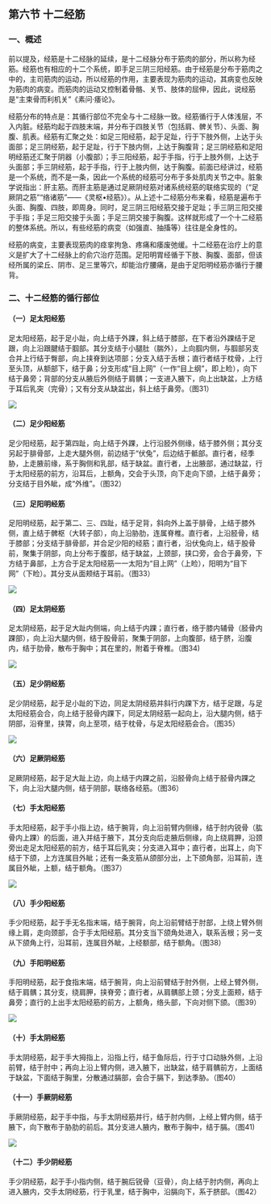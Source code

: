 ## 第六节  十二经筋

### 一、概述

前以提及，经筋是十二经脉的延续，是十二经脉分布于筋肉的部分，所以称为经筋。经筋也有相应的十二个系统，即手足三阴三阳经筋。由于经筋是分布于筋肉之中的，主司筋肉的运动，所以经筋的作用，主要表现为筋肉的运动，其病变也反映为筋肉的病变。而筋肉的运动又控制着骨骼、关节、肢体的屈伸，因此，说经筋是“主束骨而利机关”《素问·痿论》。

经筋分布的特点是：其循行部位不完全与十二经脉一致。经筋循行于人体浅层，不入内脏。经筋均起于四肢末端，并分布于四肢关节（包括肩、髀关节）、头面、胸腹、肌表。经筋有汇聚之处：如足三阳经筋，起于足趾，行于下肢外侧，上达于头面部；足三阴经筋，起于足趾，行于下肢内侧，上达于胸腹背；足三阴经筋和足阳明经筋还汇聚于阴器（小腹部）；手三阳经筋，起于手指，行于上肢外侧，上达于头面部；手三阴经筋，起于手指，行于上肢内侧，达于胸腹。前面已经讲过，经筋是一个系统，而不是一条，因此一个系统的经筋可分布于多处肌肉关节之中。脏象学说指出：肝主筋。而肝主筋是通过足厥阴经筋对诸系统经筋的联络实现的（“足厥阴之筋”“络诸筋”——《灵枢•经筋》）。从上述十二经筋分布来看，经筋是遍布于头面、胸腹、四肢，即周身。同时，足三阴三阳经筋交接于足趾；手三阴三阳交接于手指；手足三阳交接于头面；手足三阴交接于胸腹。这样就形成了一个十二经筋的整体系统。所以，有些经筋的病变（如强直、抽搐等）往往是全身性的。

经筋的病变，主要表现筋肉的痉挛拘急、疼痛和痿废弛缓。十二经筋在治疗上的意义是扩大了十二经脉上的俞穴治疗范围。足阳明胃经循于下肢、胸腹、面部，但该经所属的梁丘、阴市、足三里等穴，却能治疗腰痛，是由于足阳明经筋亦循行于腰背。

### 二、十二经筋的循行部位

#### （一）足太阳经筋

足太阳经筋，起于足小趾，向上结于外踝，斜上结于膝部，在下者沿外踝结于足跟，向上沿跟腱结于腘部。其分支结于小腿肚（腨外），上向腘内侧，与腘部另支合并上行结于臀部，向上挟脊到达项部；分支入结于舌根；直行者结于枕骨，上行至头顶，从额部下，结于鼻；分支形成“目上网”（一作“目上纲”，即上睑），向下结于鼻旁；背部的分支从腋后外侧结于肩髃；一支进入腋下，向上出缺盆，上方结于耳后乳突（完骨）；又有分支从缺盆出，斜上结于鼻旁。（图31）

![](./img/3图31、32.png)

#### （二）足少阳经筋

足少阳经筋，起于第四趾，向上结于外踝，上行沿胫外侧缘，结于膝外侧；其分支另起于腓骨部，上走大腿外侧，前边结于“伏兔”，后边结于骶部。直行者，经季胁，上走腋前缘，系于胸侧和乳部，结于缺盆。直行者，上出腋部，通过缺盆，行于太阳经筋的前方，沿耳后，上额角，交会于头顶，向下走向下颌，上结于鼻旁；分支结于目外眦，成“外维”。（图32）

#### （三）足阳明经筋

足阳明经筋，起于第二、三、四趾，结于足背，斜向外上盖于腓骨，上结于膝外侧，直上结于髀枢（大转子部），向上沿胁肋，连属脊椎。直行者，上沿胫骨，结于膝部；分支结于腓骨部，并合足少阳的经筋；直行者，沿伏兔向上，结于股骨前，聚集于阴部，向上分布于腹部，结于缺盆，上颈部，挟口旁，会合于鼻旁，下方结于鼻部，上方合于足太阳经筋一一太阳为“目上网”（上睑），阳明为“目下网”（下睑）。其分支从面颊结于耳前。（图33）

![](./img/3图33.png)

#### （四）足太阴经筋

足太阴经筋，起于足大趾内侧端，向上结于内踝；直行者，络于膝内辅骨（胫骨内踝部），向上沿大腿内侧，结于股骨前，聚集于阴部，上向腹部，结于脐，沿腹内，结于肋骨，散布于胸中；其在里的，附着于脊椎。（图34)

![](./img/3图34.png)

#### （五）足少阴经筋

足少阴经筋，起于足小趾的下边，同足太阴经筋并斜行内踝下方，结于足跟，与足太阳经筋会合，向上结于胫骨内踝下，同足太阴经筋一起向上，沿大腿内侧，结于阴部，沿脊里，挟膂，向上至项，结于枕骨，与足太阳经筋会合。（图35）

![](./img/3图35、36.png)

#### （六）足厥阴经筋

足厥阴经筋，起于足大趾上边，向上结于内踝之前，沿胫骨向上结于胫骨内踝之下，向上沿大腿内侧，结于阴部，联络各经筋。（图36）

#### （七）手太阳经筋

手太阳经筋，起于手小指上边，结于腕背，向上沿前臂内侧缘，结于肘内锐骨（肱骨内上踝）的后面，进入并结于腋下，其分支向后走腋后侧缘，向上绕肩胛，沿颈旁出走足太阳经筋的前方，结于耳后乳突；分支进入耳中；直行者，出耳上，向下结于下颌，上方连属目外眦；还有一条支筋从颌部分出，上下颌角部，沿耳前，连属目外眦，上额，结于额角。（图37）

![](./img/3图37、38.png)

#### （八）手少阳经筋

手少阳经筋，起于手无名指末端，结于腕背，向上沿前臂结于肘部，上绕上臂外侧缘上肩，走向颈部，合于手太阳经筋。其分支当下颌角处进入，联系舌根；另一支从下颌角上行，沿耳前，连属目外眦，上经额部，结于额角。（图38）

#### （九）手阳明经筋

手阳明经筋，起于食指末端，结于腕背，向上沿前臂结于肘外侧，上经上臂外侧，结于肩髃；其分支，绕肩胛，挟脊旁；直行者，从肩髃部上颈；分支上面颊，结于鼻旁；直行的上出手太阳经筋的前方，上额角，络头部，下向对侧下颌。（图39）

![](./img/3图39、40.png)

#### （十）手太阴经筋

手太阴经筋，起于手大拇指上，沿指上行，结于鱼际后，行于寸口动脉外侧，上沿前臂，结于肘中；再向上沿上臂内侧，进入腋下，出缺盆，结于肩髃前方，上面结于缺盆，下面结于胸里，分散通过膈部，会合于膈下，到达季胁。（图40）

#### （十一）手厥阴经筋

手厥阴经筋，起于手中指，与手太阴经筋并行，结于肘内侧，上经上臂内侧，结于腋下，向下散布于胁肋的前后。其分支进人腋内，散布于胸中，结于膈。（图41)

![](./img/3图41、42.png)

#### （十二）手少阴经筋

手少阴经筋，起于手小指内侧，结于腕后锐骨（豆骨），向上结于肘内侧，再向上进入腋内，交手太阴经筋，行于乳里，结于胸中，沿膈向下，系于脐部。（图42）
